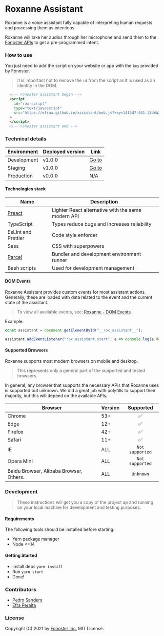 # Roxanne Assistant

Roxanne is a voice assistant fully capable of interpreting human requests and processing them as intentions.

Roxanne will take her audios through her microphone and send them to the [Fonoster APIs](https://fonoster.com/) to get a pre-programmed intent.

### How to use

You just need to add the script on your website or app with the `key` provided by Fonoster.

> It is important not to remove the `id` from the script as it is used as an identity in the DOM.

```html
  <!-- Fonoster assistant begin -->
  <script
    id="rox-script"
    type="text/javascript"
    src="https://efraa.github.io/assistant/web.js?key=1413d7-031-13bWa28"
  >
  </script>
  <!-- Fonoster assistant end -->
```

### Technical details

| Environment       | Deployed version | Link                                                   |
|-------------------|------------------|--------------------------------------------------------|
| Development       | v1.0.0           | [Go to](http://localhost:3080/)                        |
| Staging           | v1.0.0           | [Go to](https://efraa.github.io/assistant) |
| Production        | v0.0.0           | N/A                                                    |

#### Technologies stack

| Name                                | Description                                                 |
|-------------------------------------|-------------------------------------------------------------|
| [Preact](https://preactjs.com/)     | Lighter React alternative with the same modern API          |
| TypeScript                          | Types reduce bugs and increases reliability                 |
| EsLint and Prettier                 | Code style enforcer                                         |
| Sass                                | CSS with superpowers                                        |
| [Parcel](https://v2.parceljs.org/)  | Bundler and development environment runner                  |
| Bash scripts                        | Used for development management                             |

#### DOM Events

Roxanne Assistant provides custom events for most assistant actions. Generally,
these are loaded with data related to the event and the current state of the assistant.

> To view all available events, see: [Roxanne - DOM Events](/src/services/event-bus/EventName.ts)

Example:

```javascript
const assistant = document.getElementById("__rox_assistant__");

assistant.addEventListener("rox.assistant.start", e => console.log(e.detail));
```

#### Supported Browsers

Roxanne supports most modern browsers on mobile and desktop.

> This represents only a general part of the supported and tested browsers.

In general, any browser that supports the necessary APIs that Roxanne uses
is supported but unknown. We did a great job with polyfills to support
their majority, but this will depend on the available APIs.

| Browser                                       | Version | Supported              |
|-----------------------------------------------|---------|:----------------------:|
| Chrome                                        | 53+     | ✅                     |
| Edge                                          | 12+     | ✅                     |
| Firefox                                       | 42+     | ✅                     |
| Safari                                        | 11+     | ✅                     |
| IE                                            | ALL     | `Not supported`        |
| Opera Mini                                    | ALL     | `Not supported`        |
| Baidu Browser, Alibaba Browser, Others.       | ALL     | `Unknown`              |

### Development

> These instructions will get you a copy of the project up and
> running on your local machine for development and testing purposes.

#### Requirements

The following tools should be installed before starting:

- Yarn package manager
- Node <=14

#### Getting Started

- Install deps `yarn install`
- Run `yarn start`
- Done!

### Contributors

- [Pedro Sanders](https://github.com/psanders)
- [Efra Peralta](https://github.com/Efraa)

### License

Copyright (C) 2021 by [Fonoster Inc.](https://fonoster.com/) MIT License.
